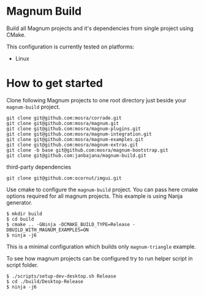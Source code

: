 # Magnum Build

Build all Magnum projects and it's dependencies from single project using CMake.

This configuration is currently tested on platforms:

- Linux

# How to get started

Clone following Magnum projects to one root directory just beside your `magnum-build` project.

```
git clone git@github.com:mosra/corrade.git
git clone git@github.com:mosra/magnum.git
git clone git@github.com:mosra/magnum-plugins.git
git clone git@github.com:mosra/magnum-integration.git
git clone git@github.com:mosra/magnum-examples.git
git clone git@github.com:mosra/magnum-extras.git
git clone -b base git@github.com:mosra/magnum-bootstrap.git
git clone git@github.com:janbajana/magnum-build.git
```

third-party dependencies

```
git clone git@github.com:ocornut/imgui.git
```

Use cmake to configure the `magnum-build` project. You can pass here cmake options required for all magnum projects. This example is using Nanja generator.

```
$ mkdir build
$ cd build
$ cmake .. -GNinja -DCMAKE_BUILD_TYPE=Release -DBUILD_WITH_MAGNUM_EXAMPLES=ON
$ ninja -j6
```

This is a minimal configuration which builds only `magnum-triangle` example.

To see how magnum projects can be configured try to run helper script in script folder.

```
$ ./scripts/setup-dev-desktop.sh Release
$ cd ./build/Desktop-Release
$ ninja -j6
```